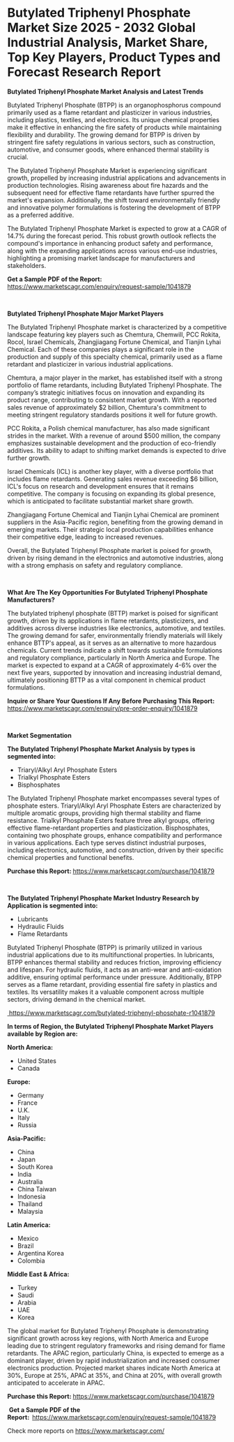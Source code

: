 <p><h1>Butylated Triphenyl Phosphate Market Size 2025 - 2032 Global Industrial Analysis, Market Share, Top Key Players, Product Types and Forecast Research Report</h1></p><p><strong>Butylated Triphenyl Phosphate Market Analysis and Latest Trends</strong></p>
<p><p>Butylated Triphenyl Phosphate (BTPP) is an organophosphorus compound primarily used as a flame retardant and plasticizer in various industries, including plastics, textiles, and electronics. Its unique chemical properties make it effective in enhancing the fire safety of products while maintaining flexibility and durability. The growing demand for BTPP is driven by stringent fire safety regulations in various sectors, such as construction, automotive, and consumer goods, where enhanced thermal stability is crucial.</p><p>The Butylated Triphenyl Phosphate Market is experiencing significant growth, propelled by increasing industrial applications and advancements in production technologies. Rising awareness about fire hazards and the subsequent need for effective flame retardants have further spurred the market's expansion. Additionally, the shift toward environmentally friendly and innovative polymer formulations is fostering the development of BTPP as a preferred additive.</p><p>The Butylated Triphenyl Phosphate Market is expected to grow at a CAGR of 14.7% during the forecast period. This robust growth outlook reflects the compound's importance in enhancing product safety and performance, along with the expanding applications across various end-use industries, highlighting a promising market landscape for manufacturers and stakeholders.</p></p>
<p><strong>Get a Sample PDF of the Report:&nbsp;</strong> <a href="https://www.marketscagr.com/enquiry/request-sample/1041879?utm_campaign=3221&utm_medium=2&utm_source=Github&utm_content=ia&utm_term=02042025&utm_id=butylated-triphenyl-phosphate">https://www.marketscagr.com/enquiry/request-sample/1041879</a></p>
<p>&nbsp;</p>
<p><strong>Butylated Triphenyl Phosphate Major Market Players</strong></p>
<p><p>The Butylated Triphenyl Phosphate market is characterized by a competitive landscape featuring key players such as Chemtura, Chemwill, PCC Rokita, Rocol, Israel Chemicals, Zhangjiagang Fortune Chemical, and Tianjin Lyhai Chemical. Each of these companies plays a significant role in the production and supply of this specialty chemical, primarily used as a flame retardant and plasticizer in various industrial applications.</p><p>Chemtura, a major player in the market, has established itself with a strong portfolio of flame retardants, including Butylated Triphenyl Phosphate. The company’s strategic initiatives focus on innovation and expanding its product range, contributing to consistent market growth. With a reported sales revenue of approximately $2 billion, Chemtura's commitment to meeting stringent regulatory standards positions it well for future growth.</p><p>PCC Rokita, a Polish chemical manufacturer, has also made significant strides in the market. With a revenue of around $500 million, the company emphasizes sustainable development and the production of eco-friendly additives. Its ability to adapt to shifting market demands is expected to drive further growth.</p><p>Israel Chemicals (ICL) is another key player, with a diverse portfolio that includes flame retardants. Generating sales revenue exceeding $6 billion, ICL's focus on research and development ensures that it remains competitive. The company is focusing on expanding its global presence, which is anticipated to facilitate substantial market share growth.</p><p>Zhangjiagang Fortune Chemical and Tianjin Lyhai Chemical are prominent suppliers in the Asia-Pacific region, benefiting from the growing demand in emerging markets. Their strategic local production capabilities enhance their competitive edge, leading to increased revenues.</p><p>Overall, the Butylated Triphenyl Phosphate market is poised for growth, driven by rising demand in the electronics and automotive industries, along with a strong emphasis on safety and regulatory compliance.</p></p>
<p>&nbsp;</p>
<p><strong>What Are The Key Opportunities For Butylated Triphenyl Phosphate Manufacturers?</strong></p>
<p><p>The butylated triphenyl phosphate (BTTP) market is poised for significant growth, driven by its applications in flame retardants, plasticizers, and additives across diverse industries like electronics, automotive, and textiles. The growing demand for safer, environmentally friendly materials will likely enhance BTTP's appeal, as it serves as an alternative to more hazardous chemicals. Current trends indicate a shift towards sustainable formulations and regulatory compliance, particularly in North America and Europe. The market is expected to expand at a CAGR of approximately 4-6% over the next five years, supported by innovation and increasing industrial demand, ultimately positioning BTTP as a vital component in chemical product formulations.</p></p>
<p><strong>Inquire or Share Your Questions If Any Before Purchasing This Report:</strong> <a href="https://www.marketscagr.com/enquiry/pre-order-enquiry/1041879?utm_campaign=3221&utm_medium=2&utm_source=Github&utm_content=ia&utm_term=02042025&utm_id=butylated-triphenyl-phosphate">https://www.marketscagr.com/enquiry/pre-order-enquiry/1041879</a></p>
<p>&nbsp;</p>
<p><strong>Market Segmentation</strong></p>
<p><strong>The Butylated Triphenyl Phosphate Market Analysis by types is segmented into:</strong></p>
<p><ul><li>Triaryl/Alkyl Aryl Phosphate Esters</li><li>Trialkyl Phosphate Esters</li><li>Bisphosphates</li></ul></p>
<p><p>The Butylated Triphenyl Phosphate market encompasses several types of phosphate esters. Triaryl/Alkyl Aryl Phosphate Esters are characterized by multiple aromatic groups, providing high thermal stability and flame resistance. Trialkyl Phosphate Esters feature three alkyl groups, offering effective flame-retardant properties and plasticization. Bisphosphates, containing two phosphate groups, enhance compatibility and performance in various applications. Each type serves distinct industrial purposes, including electronics, automotive, and construction, driven by their specific chemical properties and functional benefits.</p></p>
<p><strong>Purchase this Report:&nbsp;</strong><a href="https://www.marketscagr.com/purchase/1041879?utm_campaign=3221&utm_medium=2&utm_source=Github&utm_content=ia&utm_term=02042025&utm_id=butylated-triphenyl-phosphate">https://www.marketscagr.com/purchase/1041879</a></p>
<p>&nbsp;</p>
<p><strong>The Butylated Triphenyl Phosphate Market Industry Research by Application is segmented into:</strong></p>
<p><ul><li>Lubricants</li><li>Hydraulic Fluids</li><li>Flame Retardants</li></ul></p>
<p><p>Butylated Triphenyl Phosphate (BTPP) is primarily utilized in various industrial applications due to its multifunctional properties. In lubricants, BTPP enhances thermal stability and reduces friction, improving efficiency and lifespan. For hydraulic fluids, it acts as an anti-wear and anti-oxidation additive, ensuring optimal performance under pressure. Additionally, BTPP serves as a flame retardant, providing essential fire safety in plastics and textiles. Its versatility makes it a valuable component across multiple sectors, driving demand in the chemical market.</p></p>
<p><a href="https://www.marketscagr.com/butylated-triphenyl-phosphate-r1041879?utm_campaign=3221&utm_medium=2&utm_source=Github&utm_content=ia&utm_term=02042025&utm_id=butylated-triphenyl-phosphate">&nbsp;https://www.marketscagr.com/butylated-triphenyl-phosphate-r1041879</a></p>
<p><strong>In terms of Region, the Butylated Triphenyl Phosphate Market Players available by Region are:</strong></p>
<p>
    <p> <strong> North America: </strong>
        <ul>
            <li>United States</li>
            <li>Canada</li>
        </ul>
        </p> 
    <p> <strong> Europe: </strong>
        <ul>
            <li>Germany</li>
            <li>France</li>
            <li>U.K.</li>
            <li>Italy</li>
            <li>Russia</li>
        </ul>
        </p> 
    <p> <strong> Asia-Pacific: </strong>
        <ul>
            <li>China</li>
            <li>Japan</li>
            <li>South Korea</li>
            <li>India</li>
            <li>Australia</li>
            <li>China Taiwan</li>
            <li>Indonesia</li>
            <li>Thailand</li>
            <li>Malaysia</li>
        </ul>
        </p> 
    <p> <strong> Latin America: </strong>
        <ul>
            <li>Mexico</li>
            <li>Brazil</li>
            <li>Argentina Korea</li>
            <li>Colombia</li>
        </ul>
        </p> 
    <p> <strong> Middle East & Africa: </strong>
        <ul>
            <li>Turkey</li>
            <li>Saudi</li>
            <li>Arabia</li>
            <li>UAE</li>
            <li>Korea</li>
        </ul>
    </p>
    </p>
<p><p>The global market for Butylated Triphenyl Phosphate is demonstrating significant growth across key regions, with North America and Europe leading due to stringent regulatory frameworks and rising demand for flame retardants. The APAC region, particularly China, is expected to emerge as a dominant player, driven by rapid industrialization and increased consumer electronics production. Projected market shares indicate North America at 30%, Europe at 25%, APAC at 35%, and China at 20%, with overall growth anticipated to accelerate in APAC.</p></p>
<p><strong>Purchase this Report: </strong><a href="https://www.marketscagr.com/purchase/1041879?utm_campaign=3221&utm_medium=2&utm_source=Github&utm_content=ia&utm_term=02042025&utm_id=butylated-triphenyl-phosphate">https://www.marketscagr.com/purchase/1041879</a></p>
<p>&nbsp;<strong>Get a Sample PDF of the Report:&nbsp;&nbsp;</strong><a href="https://www.marketscagr.com/enquiry/request-sample/1041879?utm_campaign=3221&utm_medium=2&utm_source=Github&utm_content=ia&utm_term=02042025&utm_id=butylated-triphenyl-phosphate">https://www.marketscagr.com/enquiry/request-sample/1041879</a></p>
<p><strong></strong></p>
<p>Check more reports on <a href="https://www.marketscagr.com/?utm_campaign=3221&utm_medium=2&utm_source=Github&utm_content=ia&utm_term=02042025&utm_id=butylated-triphenyl-phosphate">https://www.marketscagr.com/</a></p>